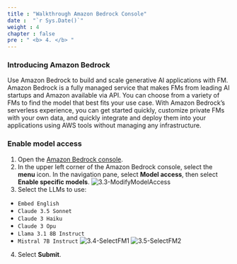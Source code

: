 ```yaml
---
title : "Walkthrough Amazon Bedrock Console"
date :  "`r Sys.Date()`" 
weight : 4 
chapter : false
pre : " <b> 4. </b> "
---
```

### Introducing Amazon Bedrock
Use Amazon Bedrock to build and scale generative AI applications with FM. Amazon Bedrock is a fully managed service that makes FMs from leading AI startups and Amazon available via API. You can choose from a variety of FMs to find the model that best fits your use case. With Amazon Bedrock’s serverless experience, you can get started quickly, customize private FMs with your own data, and quickly integrate and deploy them into your applications using AWS tools without managing any infrastructure.

### Enable model access
1. Open the [Amazon Bedrock console](https://console.aws.amazon.com/bedrock/home).
2. In the upper left corner of the Amazon Bedrock console, select the **menu** icon. In the navigation pane, select **Model access**, then select **Enable specific models**.
![3.3-ModifyModelAccess](/images/3.DeployAmazonBedrockServerlessApplication/3.3-ModifyModelAccess.png)
3. Select the LLMs to use:
- ```Embed English```
- ```Claude 3.5 Sonnet```
- ```Claude 3 Haiku```
- ```Claude 3 Opu```
- ```Llama 3.1 8B Instruct```
- ```Mistral 7B Instruct```
![3.4-SelectFM1](/images/3.DeployAmazonBedrockServerlessApplication/3.4-SelectFM1.png)
![3.5-SelectFM2](/images/3.DeployAmazonBedrockServerlessApplication/3.5-SelectFM2.png)
4. Select **Submit**.